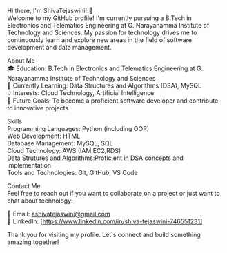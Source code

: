 Hi there, I'm ShivaTejaswini! 👋<br/>
Welcome to my GitHub profile! I'm currently pursuing a B.Tech in Electronics and Telematics Engineering at G. Narayanamma Institute of Technology and Sciences. My passion for technology drives me to continuously learn and explore new areas in the field of software development and data management.<br/>

About Me<br/>
🎓 Education: B.Tech in Electronics and Telematics Engineering at G. Narayanamma Institute of Technology and Sciences<br/>
🌱 Currently Learning: Data Structures and Algorithms (DSA), MySQL<br/>
💡 Interests: Cloud Technology, Artificial Intelligence<br/>
💼 Future Goals: To become a proficient software developer and contribute to innovative projects<br/>

Skills<br/>
Programming Languages: Python (including OOP)<br/>
Web Development: HTML<br/>
Database Management: MySQL, SQL<br/>
Cloud Technology: AWS (IAM,EC2,RDS)<br/>
Data Strutures and Algorithms:Proficient in DSA concepts and implementation<br/>
Tools and Technologies: Git, GitHub, VS Code<br/>

Contact Me<br/>
Feel free to reach out if you want to collaborate on a project or just want to chat about technology:<br/>

📧 Email: ashivatejaswini@gmail.com<br/>
💼 LinkedIn: [https://www.linkedin.com/in/shiva-tejaswini-746551231]<br/>

Thank you for visiting my profile. Let's connect and build something amazing together!<br/>








